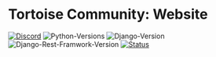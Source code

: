 # Tortoise Community: Website 
[![Discord](https://img.shields.io/static/v1?label=Tortoise%20Community&logo=discord&message=%3E2k%20members&color=%23FFB101&logoColor=7289da)](https://discord.gg/GQdZjmW)
![Python-Versions](https://img.shields.io/badge/python-3.8.3-blue?style=flat-square)
![Django-Version](https://img.shields.io/badge/django-3.0.7-%23042e24)
![Django-Rest-Framwork-Version](https://img.shields.io/badge/django%20rest%20framework-3.11.0-darkred)
[![Status](https://img.shields.io/website?url=https%3A%2F%2Ftortoisecommunity.com)][1]



[1]: https://tortoisecommunity.com

